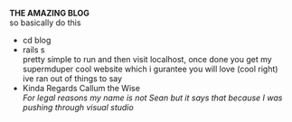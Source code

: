 <b>THE AMAZING BLOG</b></br>
so basically do this</br>
  - cd blog
  - rails s
</br>pretty simple to run and then visit localhost, once done you get my supermduper cool website which i gurantee you will love (cool right)</br>
ive ran out of things to say
- Kinda Regards Callum the Wise
</br>*For legal reasons my name is not Sean but it says that because I was pushing through visual studio*

